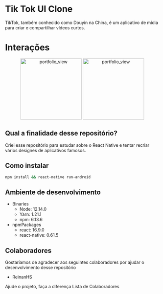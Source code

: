 # Tik Tok UI Clone
TikTok, também conhecido como Douyin na China, é um aplicativo de mídia para criar e compartilhar vídeos curtos.

# Interações
<center>
<div>
<img width="200" alt="portfolio_view" src="https://i.imgur.com/iJQlwIs.jpg">
<img width="200" alt="portfolio_view" src="https://i.imgur.com/kIAyQR4.jpg">
</div>
</center>

## Qual a finalidade desse repositório?

Criei esse repositório para estudar sobre o React Native e tentar recriar vários designes de aplicativos famosos.

## Como instalar

```sh
npm install && react-native run-android
```

## Ambiente de desenvolvimento

- Binaries
  - Node: 12.14.0
  - Yarn: 1.21.1
  - npm: 6.13.6
- npmPackages
  - react: 16.9.0
  - react-native: 0.61.5

## Colaboradores

Gostaríamos de agradecer aos seguintes colaboradores por ajudar o desenvolvimento desse repositório

- ReinanHS

Ajude o projeto, faça a diferença Lista de Colaboradores

